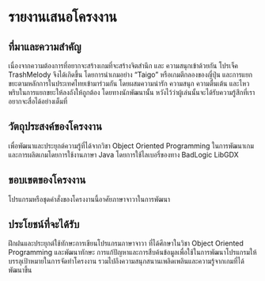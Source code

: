 # รายงานเสนอโครงงาน
## ที่มาและความสําคัญ
เนื่องจากความต้องการที่อยากจะสร้างเกมที่จะสร้างจิตสำนึก และ ความสนุกเข้าด้วยกัน โปรเจ็ค TrashMelody จึงได้เกิดขึ้น โดยการนำเกมอย่าง “Taigo” หรือเกมตีกลองของญี่ปุ่น และการแยกขยะตามหลักการในประเทศไทยเข้ามาร่วมกัน โดยผสมความน่ารัก ความสนุก ความตื่นเต้น และไหวพริบในการแยกขยะให้ลงถังให้ถูกต้อง โดยทางนักพัฒนานั้น หวังไว้ว่าผู้เล่นนั้นจะได้รับความรู้สึกที่เราอยากจะสื่อได้อย่างเต็มที่

## วัตถุประสงค์ของโครงงาน
เพื่อพัฒนาและประยุกต์ความรู้ที่ได้จากวิชา Object Oriented Programming ในการพัฒนาเกม และการผลิตเกมโดยการใช้งานภาษา Java โดยการใช้ไลเบอรี่ของทาง BadLogic LibGDX

## ขอบเขตของโครงงาน
โปรแกรมหรือชุดคําสั่งของโครงงานนี้อาศัยภาษาจาวาในการพัฒนา

## ประโยชน์ที่จะได้รับ
 ฝึกฝนและประยุกต์ใช้ทักษะการเขียนโปรแกรมภาษาจาวา ที่ได้ศึกษาในวิชา Object Oriented Programming และพัฒนาทักษะ การแก้ปัญหาและการสืบค้นข้อมูลเพื่อใช้ในการพัฒนาโปรแกรมให้บรรลุเป้าหมายในการจัดทําโครงงาน รวมไปถึงความสนุกสนานเพลิดเพลินและความรู้จากเกมที่ได้พัฒนาขึ้น
